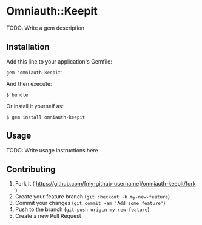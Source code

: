 # Omniauth::Keepit

TODO: Write a gem description

## Installation

Add this line to your application's Gemfile:

    gem 'omniauth-keepit'

And then execute:

    $ bundle

Or install it yourself as:

    $ gem install omniauth-keepit

## Usage

TODO: Write usage instructions here

## Contributing

1. Fork it ( https://github.com/[my-github-username]/omniauth-keepit/fork )
2. Create your feature branch (`git checkout -b my-new-feature`)
3. Commit your changes (`git commit -am 'Add some feature'`)
4. Push to the branch (`git push origin my-new-feature`)
5. Create a new Pull Request
